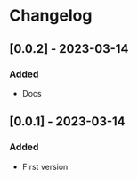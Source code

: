 # Changelog

## [0.0.2] - 2023-03-14

### Added

- Docs

## [0.0.1] - 2023-03-14

### Added

- First version
